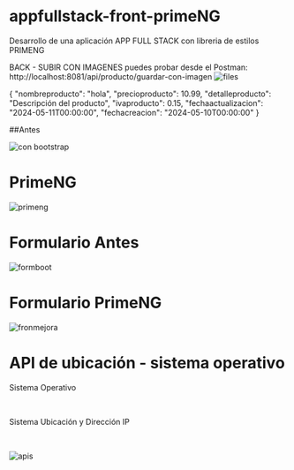 # appfullstack-front-primeNG


Desarrollo de una aplicación APP FULL STACK con libreria de estilos PRIMENG 


BACK - SUBIR CON IMAGENES
puedes probar desde el Postman:
http://localhost:8081/api/producto/guardar-con-imagen
![files](https://github.com/JhonZ-Dev/appfullstack-front-primeNG/assets/79710173/f526f17c-6d7e-4026-868d-48da34f80efa)

{
  "nombreproducto": "hola",
  "precioproducto": 10.99,
  "detalleproducto": "Descripción del producto",
  "ivaproducto": 0.15,
  "fechaactualizacion": "2024-05-11T00:00:00",
  "fechacreacion": "2024-05-10T00:00:00"
}

##Antes

![con bootstrap](https://github.com/JhonZ-Dev/appfullstack-front-primeNG/assets/79710173/ffe89dfe-6f35-4722-87a8-e7077a8b0d86)

# PrimeNG

![primeng](https://github.com/JhonZ-Dev/appfullstack-front-primeNG/assets/79710173/7858b593-c012-4960-bfa5-c89a212dd210)

# Formulario Antes
![formboot](https://github.com/JhonZ-Dev/appfullstack-front-primeNG/assets/79710173/6cbbf5e8-c3b3-4093-80be-bfa589553780)

# Formulario PrimeNG
![fronmejora](https://github.com/JhonZ-Dev/appfullstack-front-primeNG/assets/79710173/650150e4-13f6-440a-852b-a999033129de)

# API de ubicación - sistema operativo
<p>Sistema Operativo</p> <br>
<p>Sistema Ubicación y Dirección IP</p> <br>

![apis](https://github.com/JhonZ-Dev/appfullstack-front-primeNG/assets/79710173/7c44a96e-b33e-4126-b4f2-171c17655924)





